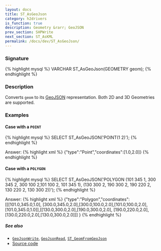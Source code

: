 ```yaml
---
layout: docs
title: ST_AsGeoJson
category: h2drivers
is_function: true
description: Geometry &rarr; GeoJSON
prev_section: SHPWrite
next_section: ST_AsKML
permalink: /docs/dev/ST_AsGeoJson/
---
```


### Signature

{% highlight mysql %}
VARCHAR ST_AsGeoJson(GEOMETRY geom);
{% endhighlight %}

### Description

Converts `geom` to its [GeoJSON][wiki] representation.
Both 2D and 3D Geometries are supported.

### Examples

#### Case with a `POINT`

{% highlight mysql %}
SELECT ST_AsGeoJSON('POINT(1 2)');
{% endhighlight %}

Answer:
{% highlight xml %}
{"type":"Point","coordinates":[1.0,2.0]}
{% endhighlight %}

#### Case with a `POLYGON`

{% highlight mysql %}
SELECT ST_AsGeoJSON('POLYGON
    (101 345 1, 300 345 2, 300 100 2,101 100 2, 101 345 1),
    (130 300 2, 190 300 2, 190 220 2, 130 220 2, 130 300 2))');
{% endhighlight %}

Answer:
{% highlight xml %}
{"type":"Polygon","coordinates":[[[101.0,345.0,1.0],
       [300.0,345.0,2.0],[300.0,100.0,2.0],[101.0,100.0,2.0],
       [101.0,345.0,1.0]],[[130.0,300.0,2.0],[190.0,300.0,2.0],
       [190.0,220.0,2.0],[130.0,220.0,2.0],[130.0,300.0,2.0]]]
}
{% endhighlight %}

##### See also

* [`GeoJsonWrite`](../GeoJsonWrite), [`GeoJsonRead`](../GeoJsonRead), [`ST_GeomFromGeoJson`](../ST_GeomFromGeoJson)
* <a href="https://github.com/orbisgis/h2gis/blob/master/h2gis-functions/src/main/java/org/h2gis/functions/io/geojson/ST_AsGeoJSON.java" target="_blank">Source code</a>

[wiki]: http://en.wikipedia.org/wiki/GeoJSON
